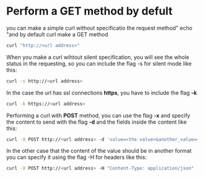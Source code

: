Perform a **GET** method by defult
==

you can make a simple curl without specificatio the request method"
echo "and by default curl make a GET method
```bash
curl "http://<url address>"
```
When you make a curl wihtout silent specification, you will see the
whole status in the requesting, so you can include the flag -s for
silent mode like this:

```bash
curl -s http://<url address>
```



In the case the url has ssl connections **https**, you have to include the 
flag **-k**

```bash
curl -k https://<url address>
```

Performing a curl with **POST** method, you can use the flag **-x**
and specify the content to send with the flag **-d** and the fields
inside the content like this:


```bash
curl -X POST http://<url address> -d 'value=<the value>&another_value=<the another value>'
```

In the other case that the content of the value should be in 
another format you can specify it using the flag -H for headers
like this:

```bash
curl -X POST http://<url address> -H "Content-Type: application/json" -d '{"value":"<your value>", "another_value":"<your another value>"}'
```
